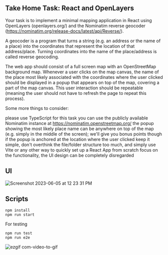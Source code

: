 ## Take Home Task: React and OpenLayers

Your task is to implement a minimal mapping application in React using OpenLayers (openlayers.org/) and the Nominatim reverse geocoder (https://nominatim.org/release-docs/latest/api/Reverse/).

A geocoder is a program that turns a string (e.g. an address or the name of a place) into the coordinates that represent the location of that address/place. Turning coordinates into the name of the place/address is called reverse geocoding.

The web app should consist of a full screen map with an OpenStreetMap background map. Whenever a user clicks on the map canvas, the name of the place most likely associated with the coordinates where the user clicked should be displayed in a popup that appears on top of the map, covering a part of the map canvas. This user interaction should be repeatable (meaning the user should not have to refresh the page to repeat this process).

Some more things to consider:

please use TypeScript for this task
you can use the publicly available Nominatim instance at https://nominatim.openstreetmap.org/
the popup showing the most likely place name can be anywhere on top of the map (e.g. simply in the middle of the screen); we'll give you bonus points though if the popup is anchored at the location where the user clicked
keep it simple, don't overthink the file/folder structure too much, and simply use Vite or any other way to quickly set up a React App from scratch
focus on the functionality, the UI design can be completely disregarded

## UI

![Screenshot 2023-06-05 at 12 23 31 PM](https://github.com/wilsonTheRacketBall/react-and-openlayers/assets/130399849/318c8bf3-24d8-4172-bccd-c9c0b5641f15)

## Scripts

```
npm install
npm run start
```

For testing

```
npm run test
npm run e2e
```

![ezgif com-video-to-gif](https://github.com/wilsonTheRacketBall/react-and-openlayers/assets/130399849/ca9fd55f-30da-4f08-960e-2e2fc039bf7c)


